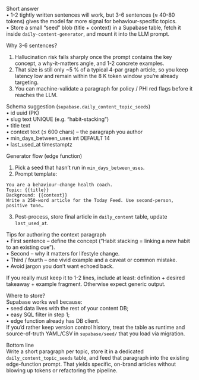 Short answer  
• 1-2 tightly written sentences will work, but 3-6 sentences (≈ 40-80 tokens) gives the model far more signal for behaviour-specific topics.  
• Store a small “seed” blob (title + context) in a Supabase table, fetch it inside `daily-content-generator`, and mount it into the LLM prompt.  

Why 3-6 sentences?  
1. Hallucination risk falls sharply once the prompt contains the key concept, a why-it-matters angle, and 1-2 concrete examples.  
2. That size is still only ~5 % of a typical 4-par graph article, so you keep latency low and remain within the 8 K token window you’re already targeting.  
3. You can machine-validate a paragraph for policy / PHI red flags before it reaches the LLM.

Schema suggestion (`supabase.daily_content_topic_seeds`)  
• id uuid (PK)  
• slug text UNIQUE (e.g. “habit-stacking”)  
• title text  
• context text (≤ 600 chars) – the paragraph you author  
• min_days_between_uses int DEFAULT 14  
• last_used_at timestamptz  

Generator flow (edge function)  
1. Pick a seed that hasn’t run in `min_days_between_uses`.  
2. Prompt template:  

```
You are a behaviour-change health coach.  
Topic: {{title}}  
Background: {{context}}  
Write a 250-word article for the Today Feed. Use second-person, positive tone…
```  

3. Post-process, store final article in `daily_content` table, update `last_used_at`.  

Tips for authoring the context paragraph  
• First sentence – define the concept (“Habit stacking = linking a new habit to an existing cue”).  
• Second – why it matters for lifestyle change.  
• Third / fourth – one vivid example and a caveat or common mistake.  
• Avoid jargon you don’t want echoed back.  

If you really must keep it to 1-2 lines, include at least: definition + desired takeaway + example fragment. Otherwise expect generic output.

Where to store?  
Supabase works well because:  
• seed data lives with the rest of your content DB;  
• easy SQL filter in step 1;  
• edge function already has DB client.  
If you’d rather keep version control history, treat the table as runtime and source-of-truth YAML/CSV in `supabase/seed/` that you load via migration.

Bottom line  
Write a short paragraph per topic, store it in a dedicated `daily_content_topic_seeds` table, and feed that paragraph into the existing edge-function prompt. That yields specific, on-brand articles without blowing up tokens or refactoring the pipeline.
